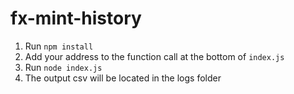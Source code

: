 # fx-mint-history

1) Run `npm install`
2) Add your address to the function call at the bottom of `index.js`
3) Run `node index.js`
4) The output csv will be located in the logs folder
